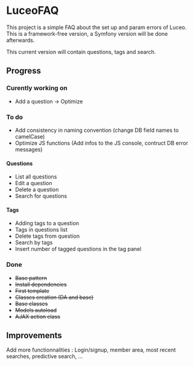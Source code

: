 # LuceoFAQ
This project is a simple FAQ about the set up and param errors of Luceo. This is a framework-free version, a Symfony version will be done afterwards.

This current version will contain questions, tags and search.

## Progress

### Curently working on
* Add a question -> Optimize

### To do
* Add consistency in naming convention (change DB field names to camelCase)
* Optimize JS functions (Add infos to the JS console, contruct DB error messages)

#### Questions
* List all questions
* Edit a question
* Delete a question
* Search for questions

#### Tags
* Adding tags to a question
* Tags in questions list
* Delete tags from question
* Search by tags
* Insert number of tagged questions in the tag panel

### Done
* ~~Base pattern~~
* ~~Install dependencies~~
* ~~First template~~
* ~~Classes creation (DA and base)~~
* ~~Base classes~~
* ~~Models autoload~~
* ~~AJAX action class~~

## Improvements
Add more functionnalities : Login/signup, member area, most recent searches, predictive search, ...